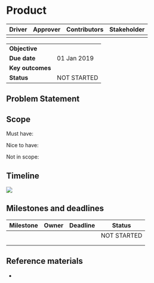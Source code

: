 # Product

| Driver | Approver | Contributors | Stakeholder |
| --- | --- | --- | --- |
|     |     |     |     |

|     |     |
| --- | --- |
| **Objective** |     |
| **Due date** | 01 Jan 2019 |
| **Key outcomes** |     |
| **Status** | NOT STARTED |

## Problem Statement

## Scope

Must have:

Nice to have:

Not in scope:

## Timeline

![](/wiki/plugins/servlet/roadmap/image/32994/2/fc70fa9f6be331d992f8cc1fd2ad17b7.png)

## Milestones and deadlines

| Milestone | Owner | Deadline | Status |
| --- | --- | --- | --- |
|     |     |     | NOT STARTED |
|     |     |     |     |
|     |     |     |     |

## Reference materials

-